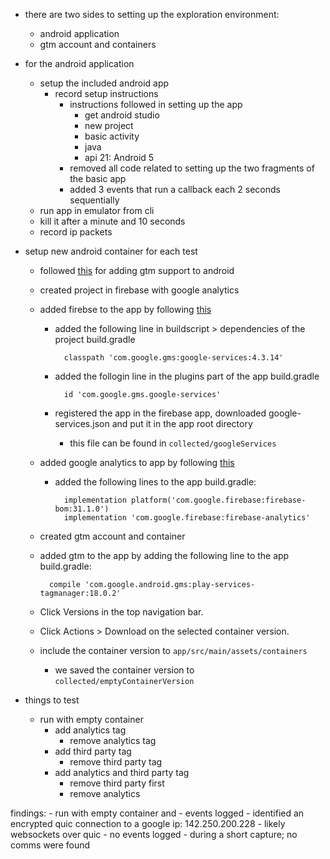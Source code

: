 - there are two sides to setting up the exploration environment:
    - android application
    - gtm account and containers

- for the android application
    - setup the included android app
        - record setup instructions
            - instructions followed in setting up the app
                - get android studio
                - new project
                - basic activity
                - java
                - api 21: Android 5
            - removed all code related to setting up the two fragments of the basic app
            - added  3 events that run a callback each 2 seconds sequentially
    - run app in emulator from cli
    - kill it after a minute and 10 seconds
    - record ip packets

- setup new android container for each test
    - followed [this](https://developers.google.com/tag-platform/tag-manager/android/v5) for adding gtm support to android
    - created project in firebase with google analytics
    - added firebse to the app by following [this](https://firebase.google.com/docs/android/setup)
        - added the following line in buildscript > dependencies of the project build.gradle

                classpath 'com.google.gms:google-services:4.3.14'

        - added the follogin line in the plugins part of the app build.gradle

                id 'com.google.gms.google-services'
        - registered the app in the firebase app, downloaded google-services.json and put it in the app root directory
            - this file can be found in `collected/googleServices`
    - added google analytics to app by following [this](https://firebase.google.com/docs/analytics/get-started?platform=android)
        - added the following lines to the app build.gradle:

                implementation platform('com.google.firebase:firebase-bom:31.1.0')
                implementation 'com.google.firebase:firebase-analytics'
    - created gtm account and container
    - added gtm to the app by adding the following line to the app build.gradle:

            compile 'com.google.android.gms:play-services-tagmanager:18.0.2'
    - Click Versions in the top navigation bar.
    - Click Actions > Download on the selected container version.
    - include the container version to `app/src/main/assets/containers`
        - we saved the container version to `collected/emptyContainerVersion`


- things to test
    - run with empty container
        - add analytics tag
            - remove analytics tag
        - add third party tag
            - remove third party tag
        - add analytics and third party tag
            - remove third party first
            - remove analytics 

findings:
    - run with empty container and
        - events logged
            - identified an encrypted quic connection to a google ip: 142.250.200.228
                - likely websockets over quic
        - no events logged
            - during a short capture; no comms were found